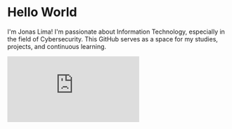 # Hello World

I'm Jonas Lima! I'm passionate about Information Technology, especially in the field of Cybersecurity. This GitHub serves as a space for my studies, projects, and continuous learning.

<iframe src="https://tryhackme.com/api/v2/badges/public-profile?userPublicId=389828" style='border:none;'></iframe>
